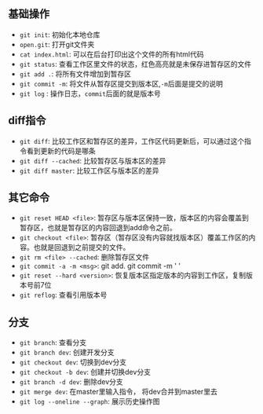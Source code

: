 ## 基础操作

- `git init`: 初始化本地仓库
- `open.git`: 打开git文件夹
- `cat index.html`: 可以在后台打印出这个文件的所有html代码
- `git status`: 查看工作区里文件的状态，红色高亮就是未保存进暂存区的文件
- `git add .`: 将所有文件增加到暂存区
- `git commit -m`: 将文件从暂存区提交到版本区,`-m`后面是提交的说明
- `git log` : 操作日志，`commit`后面的就是版本号

## diff指令

- `git diff`: 比较工作区和暂存区的差异，工作区代码更新后，可以通过这个指令看到更新的代码是哪条
- `git diff --cached`: 比较暂存区与版本区的差异
- `git diff master`: 比较工作区与版本区的差异

## 其它命令

- `git reset HEAD <file>`: 暂存区与版本区保持一致，版本区的内容会覆盖到暂存区，也就是暂存区的内容回退到add命令之前。
- `git checkout <file>`: 暂存区（暂存区没有内容就找版本区）覆盖工作区的内容。也就是回退到之前提交的文件。
- `git rm <file> --cached`: 删除暂存区文件
- `git commit -a -m <msg>`: git add.   git commit -m ' '
- `git reset --hard <version>`: 恢复版本区指定版本的内容到工作区，复制版本号前7位
- `git reflog`: 查看引用版本号

## 分支

- `git branch`: 查看分支
- `git branch dev`: 创建开发分支
- `git checkout dev`: 切换到dev分支
- `git checkout -b dev`: 创建并切换dev分支
- `git branch -d dev`: 删除dev分支
- `git merge dev`: 在master里输入指令， 将dev合并到master里去
- `git log --oneline --graph`: 展示历史操作图

